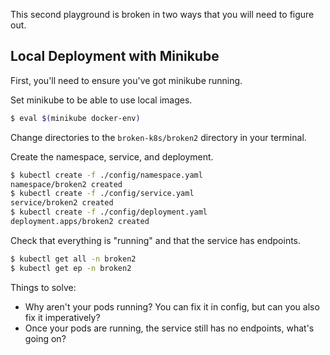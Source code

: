 This second playground is broken in two ways that you will need to figure out.

## Local Deployment with Minikube

First, you'll need to ensure you've got minikube running.

Set minikube to be able to use local images.
```bash
$ eval $(minikube docker-env)
```
Change directories to the `broken-k8s/broken2` directory in your terminal.

Create the namespace, service, and deployment.
```bash
$ kubectl create -f ./config/namespace.yaml
namespace/broken2 created
$ kubectl create -f ./config/service.yaml
service/broken2 created
$ kubectl create -f ./config/deployment.yaml
deployment.apps/broken2 created
```

Check that everything is "running" and that the service has endpoints.
```bash
$ kubectl get all -n broken2
$ kubectl get ep -n broken2
```

Things to solve:
* Why aren't your pods running? You can fix it in config, but can you also fix it imperatively?
* Once your pods are running, the service still has no endpoints, what's going on?
